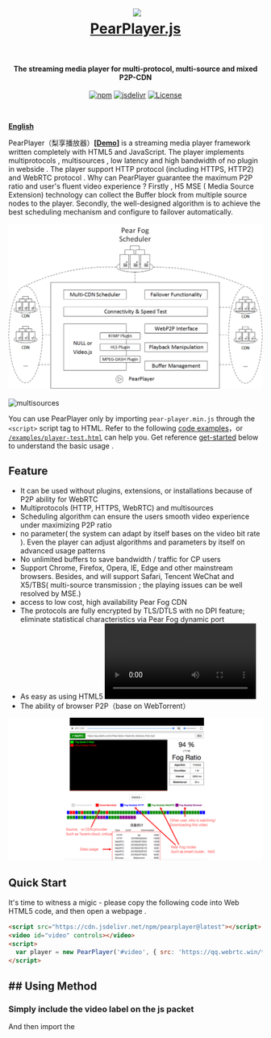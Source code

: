 <h1 align="center">
  <img src="fig/pear.png" height="110"></img>
  <br>
  <a href="https://demo.webrtc.win/player">PearPlayer.js</a>
  <br>
  <br>
</h1>

<h4 align="center">The streaming media player for multi-protocol, multi-source and mixed P2P-CDN</h4>
<p align="center">
  <a href="https://www.npmjs.com/package/pearplayer"><img src="https://img.shields.io/npm/v/pearplayer.svg?style=flat" alt="npm"></a>
   <a href="https://www.jsdelivr.com/package/npm/pearplayer"><img src="https://data.jsdelivr.com/v1/package/npm/pearplayer/badge" alt="jsdelivr"></a>
 <a href="https://www.jsdelivr.com/package/npm/pearplayer"><img src="https://img.shields.io/badge/license-MIT-blue.svg" alt="License"></a>
</p>
<br>

**[English](https://github.com/PearInc/PearPlayer.js/blob/master/README_EN.md)**

PearPlayer（梨享播放器）**[[Demo](https://demo.webrtc.win/)]**  is a streaming media player framework written completely with HTML5 and JavaScript. The player implements multiprotocols , multisources , low latency and high bandwidth of no plugin in webside . The player support HTTP protocol (including HTTPS, HTTP2) and WebRTC protocol . Why can PearPlayer guarantee the maximum P2P ratio and user's fluent video experience ?  Firstly , H5 MSE ( Media Source Extension) technology can collect the Buffer block from multiple source nodes to the player. Secondly, the well-designed algorithm is to achieve the best scheduling mechanism and configure to failover automatically.



![PearPlayer](fig/PearPlayer.png)
<br>
<br>
![multisources](fig/fogvdn_multisources.png)

You can use PearPlayer only by importing `pear-player.min.js` through the  `<script>` script tag to HTML. Refer to the following [code examples](#快速开始)，or [`/examples/player-test.html`](/examples/player-test.html) can help you. Get reference [get-started](docs/get-started.md) below to understand the basic usage .<br/>  


## Feature
- It can be used without plugins, extensions, or installations because of P2P ability for WebRTC
- Multiprotocols (HTTP, HTTPS, WebRTC) and multisources
-	Scheduling algorithm can ensure the users smooth video experience under maximizing P2P ratio 
-	no parameter( the system can adapt by itself bases on the video bit rate ). Even the player can adjust algorithms and parameters by itself on advanced usage patterns
-	No unlimited buffers to save bandwidth / traffic for CP users
-	Support Chrome, Firefox, Opera, IE, Edge and other mainstream browsers. Besides, and will support Safari, Tencent WeChat and X5/TBS( multi-source transmission ; the playing issues can be well resolved by MSE.) 
-	access to low cost, high availability Pear Fog CDN
-	The protocols are fully encrypted by TLS/DTLS with no DPI feature; eliminate statistical characteristics via Pear Fog dynamic port
-	As easy as using HTML5 <video> script tag and easy to integrate with popular player fameworks such as video.js
- The ability of browser P2P（base on WebTorrent）


![bitmap](fig/bitmap_en.png)

## Quick Start
It's time to witness a migic - please copy the following code into Web HTML5 code, and then open a webpage .

```html
<script src="https://cdn.jsdelivr.net/npm/pearplayer@latest"></script>
<video id="video" controls></video>
<script>
  var player = new PearPlayer('#video', { src: 'https://qq.webrtc.win/tv/Pear-Demo-Yosemite_National_Park.mp4' });
</script>
```

## ## Using Method 

###  Simply include the video label on the js packet
And then import the <script> script tag to pear-player.min.js：
```html
<script src="./dist/pear-player.min.js"></script>
```
or use CDN：
```html
<script src="https://cdn.jsdelivr.net/npm/pearplayer@latest"></script>
```
Suppose we want to use video script tag  to paly the fllowing video, see HTML below：
```html
<video id="pearvideo" src="https://qq.webrtc.win/tv/Pear-Demo-Yosemite_National_Park.mp4" controls>
```
Import PearPlayer to the video script tag  , using the codes below:
```html
<script>
  /**
  * The first parameter is ID or CLASS of the video label
  * Opts, the optional parameter configuration
  */
  if (PearPlayer.isMSESupported()) {
    var player = new PearPlayer('#pearvideo', opts);
  }
</script>
```
Congratulations! NOW your player has the P2P ability and no plugin!

### How to speed up the videos？
The videos above  is already distributed into Pear’s massive nodes . So how to speed up any other video?  Add your video's URL into[Video distribution system](https://oss.webrtc.win/). And now you can use Pear's massive odes to speed up your videos！Please click [here](https://manual.webrtc.win/oss/)（only support  `MP4`format，and add `Pear-Demo` in front of the video's name ,such as `Pear-Demo-movie.mp4`）

## Who is using Pear Player today？

+ [Pear Limited](https://pear.hk)
+ [Lenovo China](https://www.lenovo.com.cn/)
+ [Newifi xCloud](http://www.newifi.com/)
+ [FastWeb](http://fastweb.com.cn/)
+ [UCloud](https://www.ucloud.cn)
+ [Tencent Cloud](https://qcloud.com)
+ [Tencent X5/TBS](https://x5.tencent.com/tbs/)
+ [Tencent APD](http://www.chinaz.com/news/2016/0707/548873.shtml)

## Pear Player document
- **[get-started ](docs/get-started.md)**
- **[API](docs/api.md)**

## Thanks
Special thanks to the following projects to provide some source of inspiration and API design reference for our project:

- [WebTorrent](https://github.com/webtorrent/webtorrent)
- [Peer5](https://www.peer5.com/#)

## Speech and media coverage

- Feb 2018 （36Kr） - [「Pear梨享」让雾计算落地，百万边缘节点的背后是提高效率和成本控制](http://36kr.com/p/5118296.html) 
- Nov 2017（Gold Science and Technology） - [DITING Technologies Inc，which invested Pear Limited， has entered Blockchain domain ](http://www.jinse.com/blockchain/99767.html)
- Sep 2017 Future Network and Open Community Alliance） - [Fog Computing has begun after Cloud Computing ——about P2P CDN](https://mp.weixin.qq.com/s/39dfSA6cTj2eoo-KqsC3AQ)  
- Aug 2017（IT biggie talk） - [Will WebRTC be the mainstream？It's era to crowdsource ！](http://mp.weixin.qq.com/s/cx_ljl2sexE0XkgliZfnmQ)
- Jul 2017（OSChina） - [PearPlayer.js —— The streaming media player is Mixed P2P-CDN](https://www.oschina.net/p/PearPlayerjs)
- Jun 2017（Tencent Frontend Conference） - [P2P-CDN streaming media acceleration based on WebRTC](http://www.itdks.com/dakalive/detail/2577)
- May 2017（Southern University of Science and Technology） - Edge Computing and Shared Fog Streaming
- May 2017（Feng Chia University） - A Cooler Fruit Venture: Scaling up a Network from Cloud to Fog with Crowdsourcing
- Aug 2016（Hong Kong University of Science and Technology） - From Cloud to Fog: Scaling up a Network with Crowdsourcing

## License

MIT. Copyright (c) [Pear Limited](https://pear.hk) and [snowinszu](https://github.com/snowinszu).

## Service
E-mail: <service@pear.hk>；QQ group ：`373594967`； [CP/CDN、OEM and other business ] (https://github.com/PearInc/FogVDN)
